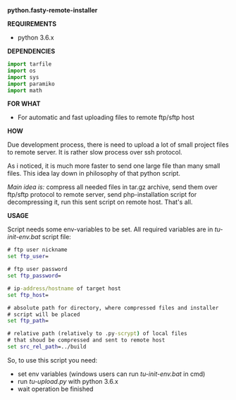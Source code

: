 **python.fasty-remote-installer**

**REQUIREMENTS**
* python 3.6.x

**DEPENDENCIES**
```python
import tarfile
import os
import sys
import paramiko
import math
```

**FOR WHAT**
* For automatic and fast uploading files to remote ftp/sftp host

**HOW**

Due development process, there is need to upload a lot of small project files to remote server. It is rather slow process over ssh protocol.

As i noticed, it is much more faster to send one large file than many small files. This idea lay down in philosophy of that python script.

*Main idea is:* compress all needed files in tar.gz archive, send them over ftp/sftp protocol to remote server, send php-installation script for decompressing it, run this sent script on remote host. That's all.

**USAGE**

Script needs some env-variables to be set. All required variables are in *tu-init-env.bat* script file:

```cmd
# ftp user nickname
set ftp_user= 

# ftp user password
set ftp_password=

# ip-address/hostname of target host
set ftp_host=

# absolute path for directory, where compressed files and installer
# script will be placed
set ftp_path=

# relative path (relatively to .py-scrypt) of local files
# that shoud be compressed and sent to remote host
set src_rel_path=../build
```

So, to use this script you need:
* set env variables (windows users can run *tu-init-env.bat* in cmd)
* run *tu-upload.py* with python 3.6.x
* wait operation be finished

